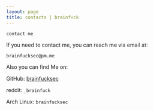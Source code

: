 ```yaml
---
layout: page
title: contacts | brainf+ck
---
```


```term
contact me
```

If you need to contact me, you can reach me via email at:

`brainfucksec@pm.me`

Also you can find Me on:

GitHub: [brainfucksec](https://github.com/brainfucksec)

reddit: `_brainfuck`

Arch Linux: `brainfucksec`

